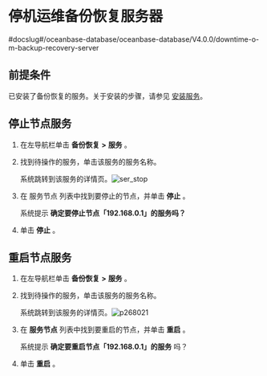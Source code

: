 停机运维备份恢复服务器 
================================
#docslug#/oceanbase-database/oceanbase-database/V4.0.0/downtime-o-m-backup-recovery-server


前提条件 
-------------------------

已安装了备份恢复的服务。关于安装的步骤，请参见 [安装服务](t2071298.md#topic-2071298)。

停止节点服务 
---------------------------

1. 在左导航栏单击 **备份恢复** **\>** **服务** 。

   

2. 找到待操作的服务，单击该服务的服务名称。

   系统跳转到该服务的详情页。![ser_stop](https://help-static-aliyun-doc.aliyuncs.com/assets/img/zh-CN/5337270261/p268008.png)
   

3. 在 服务节点 列表中找到要停止的节点，并单击 **停止** 。

   系统提示 **确定要停止节点「192.168.0.1」的服务吗？**
   

4. 单击 **停止** 。

   




重启节点服务 
---------------------------

1. 在左导航栏单击 **备份恢复** **\>** **服务** 。

   

2. 找到待操作的服务，单击该服务的服务名称。

   系统跳转到该服务的详情页。![p268021](https://help-static-aliyun-doc.aliyuncs.com/assets/img/zh-CN/6927270261/p268315.png)
   

3. 在 **服务节点** 列表中找到要重启的节点，并单击 **重启** 。

   系统提示 **确定要重启节点「192.168.0.1」的服务** 吗？
   

4. 单击 **重启** 。

   



